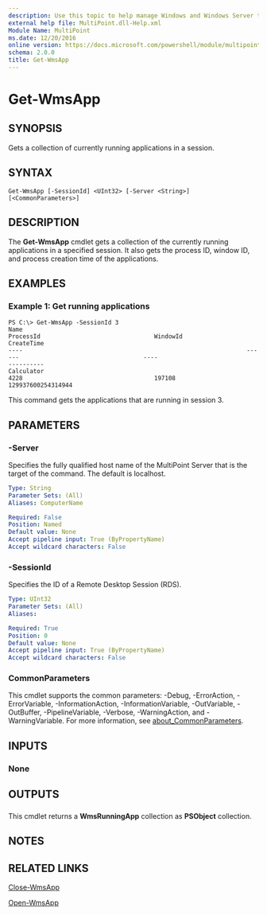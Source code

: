 ```yaml
---
description: Use this topic to help manage Windows and Windows Server technologies with Windows PowerShell.
external help file: MultiPoint.dll-Help.xml
Module Name: MultiPoint
ms.date: 12/20/2016
online version: https://docs.microsoft.com/powershell/module/multipoint/get-wmsapp?view=windowsserver2019-ps&wt.mc_id=ps-gethelp
schema: 2.0.0
title: Get-WmsApp
---
```


# Get-WmsApp

## SYNOPSIS
Gets a collection of currently running applications in a session.

## SYNTAX

```
Get-WmsApp [-SessionId] <UInt32> [-Server <String>] [<CommonParameters>]
```

## DESCRIPTION
The **Get-WmsApp** cmdlet gets a collection of the currently running applications in a specified session.
It also gets the process ID, window ID, and process creation time of the applications.

## EXAMPLES

### Example 1: Get running applications
```
PS C:\> Get-WmsApp -SessionId 3
Name                                                               ProcessId                                WindowId                           CreateTime
----                                                               ------                                   ----                               ----------
Calculator                                                         4228                                     197108                             129937600254314944
```

This command gets the applications that are running in session 3.


## PARAMETERS

### -Server
Specifies the fully qualified host name of the MultiPoint Server that is the target of the command.
The default is localhost.

```yaml
Type: String
Parameter Sets: (All)
Aliases: ComputerName

Required: False
Position: Named
Default value: None
Accept pipeline input: True (ByPropertyName)
Accept wildcard characters: False
```

### -SessionId
Specifies the ID of a Remote Desktop Session (RDS).

```yaml
Type: UInt32
Parameter Sets: (All)
Aliases: 

Required: True
Position: 0
Default value: None
Accept pipeline input: True (ByPropertyName)
Accept wildcard characters: False
```

### CommonParameters
This cmdlet supports the common parameters: -Debug, -ErrorAction, -ErrorVariable, -InformationAction, -InformationVariable, -OutVariable, -OutBuffer, -PipelineVariable, -Verbose, -WarningAction, and -WarningVariable. For more information, see [about_CommonParameters](https://go.microsoft.com/fwlink/?LinkID=113216).

## INPUTS

### None

## OUTPUTS

###  
This cmdlet returns a **WmsRunningApp** collection as **PSObject** collection.

## NOTES

## RELATED LINKS

[Close-WmsApp](./Close-WmsApp.md)

[Open-WmsApp](./Open-WmsApp.md)

